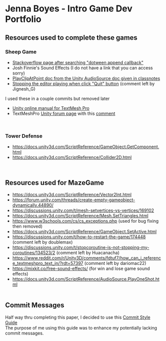 # Jenna Boyes - Intro Game Dev Portfolio
## Resources used to complete these games
### Sheep Game
- [Stackoverflow page after searching "dotween append callback"](https://stackoverflow.com/questions/73200801/dotween-how-to-call-a-function-when-tween-has-finished)
- Josh Finnie's Sound Effects (I do not have a link that you can access sorry)
- [PlayClipAtPoint doc from the Unity AudioSource doc given in classnotes](https://docs.unity3d.com/ScriptReference/AudioSource.PlayClipAtPoint.html)
- [Stopping the editor playing when click "Quit" button](https://discussions.unity.com/t/how-to-stop-game-from-running-in-editor/128109) (comment left by Jignesh_G)

I used these in a couple commits but removed later
- [Unity online manual for TextMesh Pro](https://docs.unity3d.com/Packages/com.unity.textmeshpro@2.0/manual/index.html)
- TextMeshPro [Unity forum page](https://forum.unity.com/threads/changing-textmeshpro-text-from-ui-via-script.462250/) with this [comment](https://github.com/otago-polytechnic-bit-courses/id630151-s1-24-portfolio-lolyay270/assets/127159745/000798c2-a366-4cc5-981c-02f67dcff660)
<br/>

### Tower Defense
- https://docs.unity3d.com/ScriptReference/GameObject.GetComponent.html
- https://docs.unity3d.com/ScriptReference/Collider2D.html
<br/>

## Resources used for MazeGame
- https://docs.unity3d.com/ScriptReference/Vector2Int.html 
- https://forum.unity.com/threads/create-empty-gameobject-dynamically.44890/
- https://discussions.unity.com/t/mesh-setvertices-vs-vertices/169102
- https://docs.unity3d.com/ScriptReference/Mesh.SetTriangles.html
- https://www.w3schools.com/cs/cs_exceptions.php (used for bug fixing then removed)
- https://docs.unity3d.com/ScriptReference/GameObject.SetActive.html
- https://discussions.unity.com/t/how-to-restart-the-game/174448 (comment left by doublemax)
- https://discussions.unity.com/t/stopcoroutine-is-not-stopping-my-coroutines/134523/2 (comment left by Huacanacha)
- https://www.reddit.com/r/Unity3D/comments/fdtuf7/how_can_i_reference_textmeshpro_text_in/?rdt=57397 (comment left by dariomac22)
- https://mixkit.co/free-sound-effects/ (for win and lose game sound effects)
- https://docs.unity3d.com/ScriptReference/AudioSource.PlayOneShot.html
<br/><br/>

## Commit Messages
Half way thru completing this paper, I decided to use this [Commit Style Guide](https://gist.github.com/ericavonb/3c79e5035567c8ef3267) <br/>
The purpose of me using this guide was to enhance my potentially lacking commit messages. 
